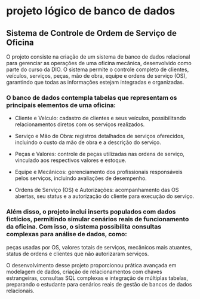 # projeto lógico de banco de dados

## Sistema de Controle de Ordem de Serviço de Oficina

O projeto consiste na criação de um sistema de banco de dados relacional para gerenciar as operações de uma oficina mecânica, desenvolvido como parte do curso da DIO. O sistema permite o controle completo de clientes, veículos, serviços, peças, mão de obra, equipe e ordens de serviço (OS), garantindo que todas as informações estejam integradas e organizadas.

### O banco de dados contempla tabelas que representam os principais elementos de uma oficina:

* Cliente e Veículo: cadastro de clientes e seus veículos, possibilitando relacionamentos diretos com os serviços realizados.

* Serviço e Mão de Obra: registros detalhados de serviços oferecidos, incluindo o custo da mão de obra e a descrição do serviço.

* Peças e Valores: controle de peças utilizadas nas ordens de serviço, vinculado aos respectivos valores e estoque.

* Equipe e Mecânicos: gerenciamento dos profissionais responsáveis pelos serviços, incluindo avaliações de desempenho.

* Ordens de Serviço (OS) e Autorizações: acompanhamento das OS abertas, seu status e a autorização do cliente para execução do serviço.

### Além disso, o projeto inclui inserts populados com dados fictícios, permitindo simular cenários reais de funcionamento da oficina. Com isso, o sistema possibilita consultas complexas para análise de dados, como: 
peças usadas por OS, valores totais de serviços, mecânicos mais atuantes, status de ordens e clientes que não autorizaram serviços.

O desenvolvimento desse projeto proporcionou prática avançada em modelagem de dados, criação de relacionamentos com chaves estrangeiras, consultas SQL complexas e integração de múltiplas tabelas, preparando o estudante para cenários reais de gestão de bancos de dados relacionais.
